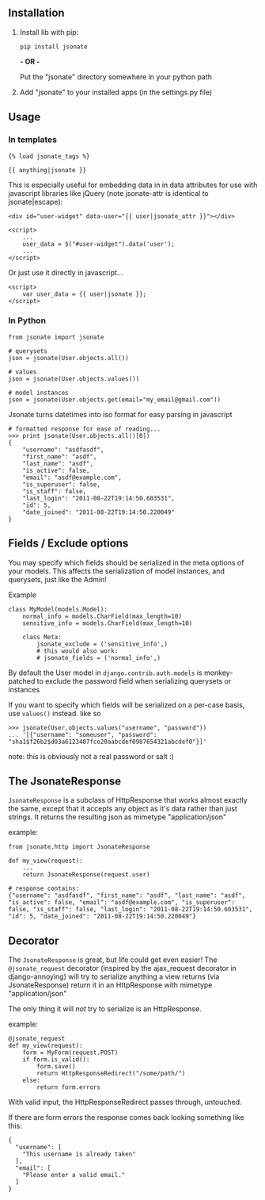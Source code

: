 ## Installation ##

 1. Install lib with pip:
 
    `pip install jsonate`
   
    **- OR -**

    Put the "jsonate" directory somewhere in your python path

 2. Add "jsonate" to your installed apps (in the settings.py file)


## Usage ##

### In templates

    {% load jsonate_tags %}

    {{ anything|jsonate }}

This is especially useful for embedding data in in data attributes for
use with javascript libraries like jQuery (note jsonate-attr is identical to jsonate|escape):

    <div id="user-widget" data-user="{{ user|jsonate_attr }}"></div>

	<script>
		...
    	user_data = $("#user-widget").data('user');
    	...
    </script>
    
Or just use it directly in javascript...

    <script>
		var user_data = {{ user|jsonate }};
    </script>

### In Python

    from jsonate import jsonate
    
    # querysets
    json = jsonate(User.objects.all())
    
    # values 
    json = jsonate(User.objects.values())
    
    # model instances
    json = jsonate(User.objects.get(email="my_email@gmail.com"))
    
Jsonate turns datetimes into iso format for easy parsing in javascript

	# formatted response for ease of reading...
    >>> print jsonate(User.objects.all()[0])
    {
    	"username": "asdfasdf", 
    	"first_name": "asdf", 
    	"last_name": "asdf", 
    	"is_active": false, 
    	"email": "asdf@example.com", 
    	"is_superuser": false, 
    	"is_staff": false, 
    	"last_login": "2011-08-22T19:14:50.603531",  
    	"id": 5, 
    	"date_joined": "2011-08-22T19:14:50.220049"
    }
    
## Fields / Exclude options

You may specify which fields should be serialized in the meta options of
your models. This affects the serialization of model instances, and querysets,
just like the Admin!

Example
	
	class MyModel(models.Model):
		normal_info = models.CharField(max_length=10)
		sensitive_info = models.CharField(max_length=10)
		
		class Meta:
			jsonate_exclude = ('sensitive_info',)
			# this would also work:
			# jsonate_fields = ('normal_info',)

By default the User model in `django.contrib.auth.models` is monkey-patched
to exclude the password field when serializing querysets or instances

If you want to specify which fields will be serialized on a per-case basis,
use `values()` instead. like so

    >>> jsonate(User.objects.values("username", "password"))
    ... '[{"username": "someuser", "password": "sha1$f26b2$d03a6123487fce20aabcdef0987654321abcdef0"}]'

note: this is obviously not a real password or salt :)

## The JsonateResponse

`JsonateResponse` is a subclass of HttpResponse that works almost exactly
the same, except that it accepts any object as it's data rather than just 
strings. It returns the resulting json as mimetype "application/json"

example:

	from jsonate.http import JsonateResponse

	def my_view(request):
		...
		return JsonateResponse(request.user)
		
	# response contains:
	{"username": "asdfasdf", "first_name": "asdf", "last_name": "asdf", "is_active": false, "email": "asdf@example.com", "is_superuser": false, "is_staff": false, "last_login": "2011-08-22T19:14:50.603531", "id": 5, "date_joined": "2011-08-22T19:14:50.220049"}


## Decorator

The `JsonateResponse` is great, but life could get even easier! The 
`@jsonate_request` decorator (inspired by the ajax_request decorator
in django-annoying) will try to serialize anything a view returns
(via JsonateResponse) return it in an HttpResponse with mimetype
"application/json"

The only thing it will *not* try to serialize is an HttpResponse.

example:

	@jsonate_request
	def my_view(request):
		form = MyForm(request.POST)
		if form.is_valid():
			form.save()
			return HttpResponseRedirect("/some/path/")
		else:
			return form.errors
			
With valid input, the HttpResponseRedirect passes through, untouched.

If there are form errors the response comes back looking something like
this:

	{
	  "username": [
	    "This username is already taken"
	  ], 
	  "email": [
	    "Please enter a valid email."
	  ]
	}
